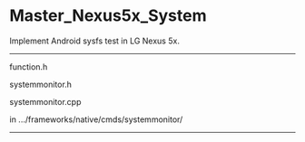 # Master_Nexus5x_System
Implement Android sysfs test in LG Nexus 5x.

--------------------------------------------------

function.h

systemmonitor.h

systemmonitor.cpp

in .../frameworks/native/cmds/systemmonitor/

--------------------------------------------------
